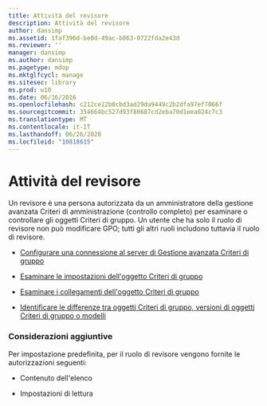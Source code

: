 ```yaml
---
title: Attività del revisore
description: Attività del revisore
author: dansimp
ms.assetid: 1faf396d-be0d-49ac-b063-0722fda2e43d
ms.reviewer: ''
manager: dansimp
ms.author: dansimp
ms.pagetype: mdop
ms.mktglfcycl: manage
ms.sitesec: library
ms.prod: w10
ms.date: 06/16/2016
ms.openlocfilehash: c212ce12b8cbd3ad29da9449c2b2dfa97ef7066f
ms.sourcegitcommit: 354664bc527d93f80687cd2eba70d1eea024c7c3
ms.translationtype: MT
ms.contentlocale: it-IT
ms.lasthandoff: 06/26/2020
ms.locfileid: "10818615"
---
```

# Attività del revisore


Un revisore è una persona autorizzata da un amministratore della gestione avanzata Criteri di amministrazione (controllo completo) per esaminare o controllare gli oggetti Criteri di gruppo. Un utente che ha solo il ruolo di revisore non può modificare GPO; tutti gli altri ruoli includono tuttavia il ruolo di revisore.

-   [Configurare una connessione al server di Gestione avanzata Criteri di gruppo](configure-an-agpm-server-connection-reviewer-agpm30ops.md)

-   [Esaminare le impostazioni dell'oggetto Criteri di gruppo](review-gpo-settings-agpm30ops.md)

-   [Esaminare i collegamenti dell'oggetto Criteri di gruppo](review-gpo-links-agpm30ops.md)

-   [Identificare le differenze tra oggetti Criteri di gruppo, versioni di oggetti Criteri di gruppo o modelli](identify-differences-between-gpos-gpo-versions-or-templates-agpm30ops.md)

### Considerazioni aggiuntive

Per impostazione predefinita, per il ruolo di revisore vengono fornite le autorizzazioni seguenti:

-   Contenuto dell'elenco

-   Impostazioni di lettura

 

 





